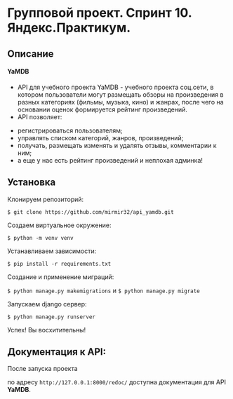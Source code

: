 # Групповой проект. Спринт 10. Яндекс.Практикум.
## Описание
#### YaMDB 
* API для учебного проекта YaMDB - учебного проекта соц.сети, в котором пользователи могут размещать обзоры на произведения в разных категориях (фильмы, музыка, кино) и жанрах, после чего на основании оценок формируется рейтинг произведений. 
* API позволяет: 
- регистрироваться пользователям;
- управлять списком категорий, жанров, произведений;
- получать, размещать изменять и удалять отзывы, комментарии к ним;
- а еще у нас есть рейтинг произведений и неплохая админка!

## Установка 
Клонируем репозиторий:

```$ git clone https://github.com/mirmir32/api_yamdb.git```
 
 Создаем виртуальное окружение:
 
 ```$ python -m venv venv```
 
 Устанавливаем зависимости:
 
```$ pip install -r requirements.txt```

Создание и применение миграций:

```$ python manage.py makemigrations``` и ```$ python manage.py migrate```

Запускаем django сервер:

```$ python manage.py runserver```

Успех! Вы восхитительны!

## Документация к API:

После запуска проекта 

по адресу `http://127.0.0.1:8000/redoc/` доступна документация для API **YaMDB**.
